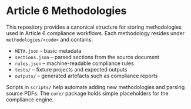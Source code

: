 # Article 6 Methodologies

This repository provides a canonical structure for storing methodologies used in Article 6 compliance workflows. Each methodology resides under `methodologies/<code>` and contains:

- `META.json` – basic metadata
- `sections.json` – parsed sections from the source document
- `rules.json` – machine-readable compliance rules
- `tests/` – fixture projects and expected outputs
- `outputs/` – generated artefacts such as compliance reports

Scripts in `scripts/` help automate adding new methodologies and parsing source PDFs. The `core/` package holds simple placeholders for the compliance engine.
